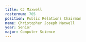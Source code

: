 ```yaml
---
title: CJ Maxwell
rosternum: 705
position: Public Relations Chairman
name: Christopher Joseph Maxwell
year: Senior
major: Computer Science
---
```


